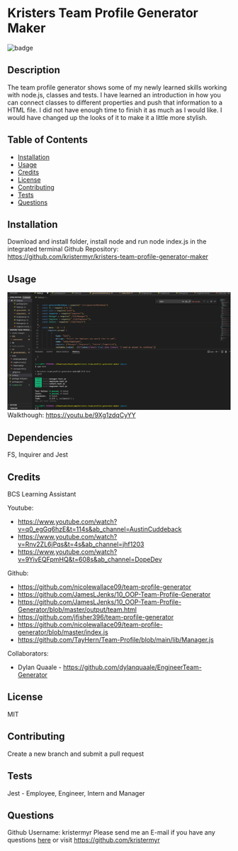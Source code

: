 # Kristers Team Profile Generator Maker
  ![badge](https://img.shields.io/badge/license-MIT-green.svg)    

  
  ## Description
The team profile generator shows some of my newly learned skills working with node.js, classes and tests. I have learned an introduction in how you can connect classes to different properties and push that information to a HTML file. I did not have enough time to finish it as much as I would like. I would have changed up the looks of it to make it a little more stylish. 
  
  ## Table of Contents
  * [Installation](#installation)
  * [Usage](#usage)
  * [Credits](#credits)
  * [License](#license)
  * [Contributing](#contributing)
  * [Tests](#tests)
  * [Questions](#questions)

  ## Installation
  Download and install folder, install node and run node index.js in the integrated terminal
  Github Repository: https://github.com/kristermyr/kristers-team-profile-generator-maker

  ## Usage
  ![](./assets/images/screenshot.png)
  Walkthough: https://youtu.be/9Xg1zdqCyYY

  ## Dependencies
  FS, Inquirer and Jest
  ## Credits

  BCS Learning Assistant 

  Youtube:
  * https://www.youtube.com/watch?v=q0_egGq6hzE&t=114s&ab_channel=AustinCuddeback
  * https://www.youtube.com/watch?v=Rnv2ZL6jPqs&t=4s&ab_channel=jhf1203
  * https://www.youtube.com/watch?v=9YivEQFpmHQ&t=608s&ab_channel=DopeDev
  
  Github:
  * https://github.com/nicolewallace09/team-profile-generator
  * https://github.com/JamesLJenks/10_OOP-Team-Profile-Generator
  * https://github.com/JamesLJenks/10_OOP-Team-Profile-Generator/blob/master/output/team.html
  * https://github.com/jfisher396/team-profile-generator 
  * https://github.com/nicolewallace09/team-profile-generator/blob/master/index.js
  * https://github.com/TayHern/Team-Profile/blob/main/lib/Manager.js

  Collaborators:
  * Dylan Quaale - https://github.com/dylanquaale/EngineerTeam-Generator



  ## License
  MIT
  ## Contributing
  Create a new branch and submit a pull request
  ## Tests
  Jest - Employee, Engineer, Intern and Manager
  ## Questions
  Github Username: kristermyr
  Please send me an E-mail if you have any questions [here](mailto:krister90@gmail.com) or visit https://github.com/kristermyr

